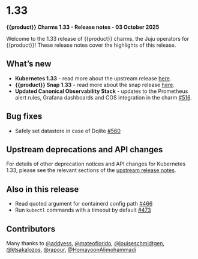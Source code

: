 # 1.33

**{{product}} Charms 1.33 - Release notes - 03 October 2025**

Welcome to the 1.33 release of {{product}} charms, the Juju operators
for {{product}}! These release notes cover the highlights of this release.

## What’s new

- **Kubernetes 1.33** - read more about the upstream release
[here][upstream release].
- **{{product}} Snap 1.33** - read more about the snap release
[here][snap release page].
- **Updated Canonical Observability Stack** - updates to the Prometheus alert 
rules, Grafana dashboards and COS integration in the charm [#516].

## Bug fixes

- Safely set datastore in case of Dqlite [#560]

## Upstream deprecations and API changes

For details of other deprecation notices and API changes for Kubernetes 1.33,
please see the
relevant sections of the [upstream release notes][upstream-changelog-1.33].

[upstream-changelog-1.33]: https://github.com/kubernetes/kubernetes/blob/master/CHANGELOG/CHANGELOG-1.33.md#deprecation

## Also in this release

- Read quoted argument for containerd config path [#466]
- Run `kubectl` commands with a timeout by default [#473]

## Contributors

Many thanks to [@addyess], [@mateoflorido], [@louiseschmidtgen],
[@ktsakalozos], [@rapour], [@HomayoonAlimohammadi]

<!--     MISC       -->
[upstream release]: https://kubernetes.io/blog/2025/04/23/kubernetes-v1-33-release/
[snap release page]: /snap/reference/versions/1.33.md

<!-- LINKS -->
<!-- PR -->
[#466]: https://github.com/canonical/k8s-operator/pull/466
[#473]: https://github.com/canonical/k8s-operator/pull/473
[#516]: https://github.com/canonical/k8s-operator/pull/516
[#560]: https://github.com/canonical/k8s-operator/pull/560

<!--    CONTRIBUTORS     -->
[@louiseschmidtgen]: https://github.com/louiseschmidtgen
[@mateoflorido]: https://github.com/mateoflorido
[@addyess]: https://github.com/addyess
[@HomayoonAlimohammadi]: https://github.com/HomayoonAlimohammadi
[@ktsakalozos]: https://github.com/ktsakalozos
[@rapour]: https://github.com/rapour
